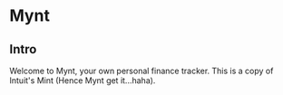 # Mynt

## Intro
Welcome to Mynt, your own personal finance tracker. This is a copy of Intuit's Mint (Hence Mynt get it...haha). 